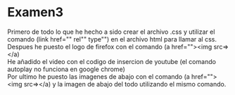 # Examen3
Primero de todo lo que he hecho a sido crear el archivo .css y utilizar el comando (link href="" rel"" type"") en el archivo html para llamar al css. <br>
Despues he puesto el logo de firefox con el comando (a href=""></a><img src=></a) <br>
He añadido el video con el codigo de insercion de youtube (el comando autoplay no funciona en google chrome) <br>
Por ultimo he puesto las imagenes de abajo con el comando (a href=""></a><img src=></a) y la imagen de abajo del todo utilizando el mismo comando. <br>

